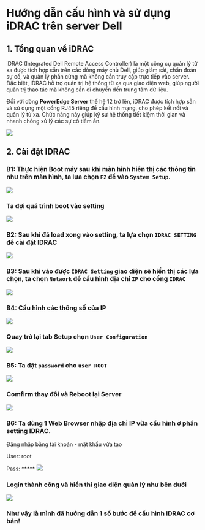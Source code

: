 # Hướng dẫn cấu hình và sử dụng iDRAC trên server Dell

## 1. Tổng quan về iDRAC
iDRAC (Integrated Dell Remote Access Controller) là một công cụ quản lý từ xa được tích hợp sẵn trên các dòng máy chủ Dell, giúp giám sát, chẩn đoán sự cố, và quản lý phần cứng mà không cần truy cập trực tiếp vào server. Đặc biệt, iDRAC hỗ trợ quản trị hệ thống từ xa qua giao diện web, giúp người quản trị thao tác mà không cần di chuyển đến trung tâm dữ liệu.

Đối với dòng **PowerEdge Server** thế hệ 12 trở lên, iDRAC được tích hợp sẵn và sử dụng một cổng RJ45 riêng để cấu hình mạng, cho phép kết nối và quản lý từ xa. Chức năng này giúp kỹ sư hệ thống tiết kiệm thời gian và nhanh chóng xử lý các sự cố tiềm ẩn.

![](https://img001.prntscr.com/file/img001/x0CK0ynVRwO2QA5Re0Zguw.png)


## 2. Cài đặt IDRAC

### B1: Thực hiện Boot máy sau khi màn hình hiển thị các thông tin như trên màn hình, ta lựa chọn `F2` để vào `System Setup`.
![](https://img001.prntscr.com/file/img001/lKLZUzfBRJeJkfxaX_tgGw.png)

### Ta đợi quá trình boot vào setting

![](https://img001.prntscr.com/file/img001/Uh4KD98LQ0qua5McWJ0pYA.png)

### B2: Sau khi đã load xong vào setting, ta lựa chọn `IDRAC SETTING` để cài đặt IDRAC

![](https://img001.prntscr.com/file/img001/GshUnRSSTfWGY-BBAeQFcQ.png)

### B3: Sau khi vào được `IDRAC Setting` giao diện sẽ hiển thị các lựa chọn, ta chọn `Network` để cấu hình địa chỉ `IP` cho cổng `IDRAC`

![](https://img001.prntscr.com/file/img001/0IHl3vi6SGCM8VI3qAfXmw.png)

### B4: Cấu hình các thông số của IP 

![](https://img001.prntscr.com/file/img001/eElb4V4HT3qYIj_fk6bNWA.png)

### Quay trở lại tab Setup chọn `User Configuration`
![](https://img001.prntscr.com/file/img001/79RjvqtMQoO1kietJch6zA.png)

### B5:  Ta đặt `password` cho  `user ROOT`
![](https://img001.prntscr.com/file/img001/_SrunwqxSquhUbjyjtorWQ.png)

### Comfirm thay đổi và Reboot lại Server

![](https://img001.prntscr.com/file/img001/VmoYdBUWRi2MyQiaBJh8ng.png)

### B6: Ta dùng 1 Web Browser nhập địa chỉ IP vừa cấu hình ở phần setting IDRAC.
Đăng nhập bằng tài khoản - mật khẩu vừa tạo

User: root

Pass: *****
![](https://img001.prntscr.com/file/img001/UMFwQeURRmeklfOk4xm0ZA.png)

### Login thành công và hiển thi giao diện quản lý như bên dưới

![](https://img001.prntscr.com/file/img001/Fxdiv_QlR2-74jQfdeKCiw.png)

### Như vậy là mình đã hướng dẫn 1 số bước để cấu hình IDRAC cơ bản!
